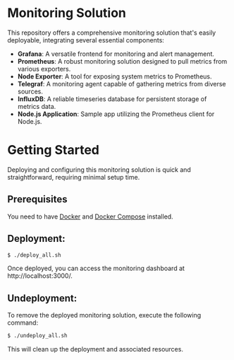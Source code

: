 # Monitoring Solution

This repository offers a comprehensive monitoring solution that's easily deployable, integrating several essential components:

- **Grafana**: A versatile frontend for monitoring and alert management.
- **Prometheus**: A robust monitoring solution designed to pull metrics from various exporters.
- **Node Exporter**: A tool for exposing system metrics to Prometheus.
- **Telegraf**: A monitoring agent capable of gathering metrics from diverse sources.
- **InfluxDB**: A reliable timeseries database for persistent storage of metrics data.
- **Node.js Application**: Sample app utilizing the Prometheus client for Node.js.

# Getting Started

Deploying and configuring this monitoring solution is quick and straightforward, requiring minimal setup time.

## Prerequisites

You need to have [Docker](https://www.docker.com/get-started) and [Docker Compose](https://docs.docker.com/compose/install/) installed.

## Deployment:

```bash
$ ./deploy_all.sh
```

Once deployed, you can access the monitoring dashboard at http://localhost:3000/.

## Undeployment:

To remove the deployed monitoring solution, execute the following command:

```bash
$ ./undeploy_all.sh
```

This will clean up the deployment and associated resources.
